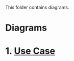 This folder contains diagrams.

# Diagrams

# 1. [Use Case](https://github.com/Shalynishka/ExRates/blob/master/Diagrams/Use%20case.png)
